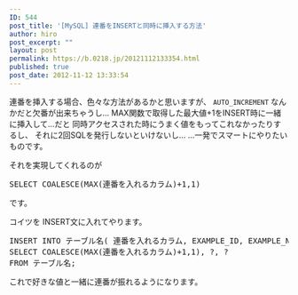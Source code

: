 ```yaml
---
ID: 544
post_title: '[MySQL] 連番をINSERTと同時に挿入する方法'
author: hiro
post_excerpt: ""
layout: post
permalink: https://b.0218.jp/20121112133354.html
published: true
post_date: 2012-11-12 13:33:54
---
```

連番を挿入する場合、色々な方法があるかと思いますが、
<code>AUTO_INCREMENT</code> なんかだと欠番が出来ちゃうし…
MAX関数で取得した最大値+1をINSERT時に一緒に挿入して…だと
同時アクセスされた時にうまく値をもってこれなかったりするし、
それに2回SQLを発行しないといけないし…
…一発でスマートにやりたいものです。
<!--more-->
それを実現してくれるのが
<pre class="prettyprint">SELECT COALESCE(MAX(連番を入れるカラム)+1,1)</pre>
です。

コイツを INSERT文に入れてやります。
<pre class="prettyprint linenums lang-sql">INSERT INTO テーブル名( 連番を入れるカラム, EXAMPLE_ID, EXAMPLE_NAME )
SELECT COALESCE(MAX(連番を入れるカラム)+1,1), ?, ? 
FROM テーブル名;</pre>

これで好きな値と一緒に連番が振れるようになります。